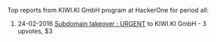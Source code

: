 Top reports from KIWI.KI GmbH program at HackerOne for period all:

1. 24-02-2016 [Subdomain takeover : URGENT](https://hackerone.com/reports/118514) to KIWI.KI GmbH - 3 upvotes, $3
